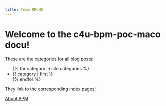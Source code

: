 ```yaml
---
title: Team ORCHS
---
```

# Welcome to the c4u-bpm-poc-maco docu!

<p>These are the categories for all blog posts:</p>
<ul>
{% for category in site.categories %}
<li><a href="{{ site.url }}/testestest/category/{{ category | first | url_encode }}/index.html">{{ category | first }}</a></li>
{% endfor %}
</ul>
<p>They link to the corresponding index pages!</p>

[About BPM](about.md)
